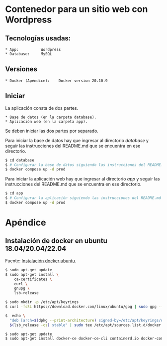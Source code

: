 # Contenedor para un sitio web con Wordpress

## Tecnologías usadas:

    * App:          Wordpress
    * Database:     MySQL

## Versiones

    * Docker (Apéndice):    Docker version 20.10.9

## Iniciar

La aplicación consta de dos partes.

    * Base de datos (en la carpeta database).
    * Aplicación web (en la carpeta app).

Se deben iniciar las dos partes por separado.

Para iniciar la base de datos hay que ingresar al directorio _database_ y seguir
las instrucciones del README.md que se encuentra en ese directorio.
```bash
$ cd database
$ # Configurar la base de datos siguiendo las instrucciones del README.md
$ docker compose up -d prod
```

Para iniciar la aplicación web hay que ingresar al directorio _app_ y seguir
las instrucciones del README.md que se encuentra en ese directorio.
```bash
$ cd app
$ # Configurar la aplicación siguiendo las instrucciones del README.md
$ docker compose up -d prod
```

# Apéndice

## Instalación de docker en ubuntu 18.04/20.04/22.04

Fuente: [Instalación docker ubuntu](https://docs.docker.com/engine/install/ubuntu).

```bash
$ sudo apt-get update
$ sudo apt-get install \
    ca-certificates \
    curl \
    gnupg \
    lsb-release

$ sudo mkdir -p /etc/apt/keyrings
$ curl -fsSL https://download.docker.com/linux/ubuntu/gpg | sudo gpg --dearmor -o /etc/apt/keyrings/docker.gpg

$  echo \
  "deb [arch=$(dpkg --print-architecture) signed-by=/etc/apt/keyrings/docker.gpg] https://download.docker.com/linux/ubuntu \
  $(lsb_release -cs) stable" | sudo tee /etc/apt/sources.list.d/docker.list > /dev/null

$ sudo apt-get update
$ sudo apt-get install docker-ce docker-ce-cli containerd.io docker-compose-plugin

```
